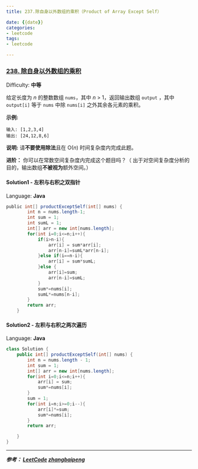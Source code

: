 ```yaml
---
title: 237.除自身以外数组的乘积（Product of Array Except Self）

date: {{date}}
categories:
- leetcode
tags:
- leetcode

---
```

### [238\. 除自身以外数组的乘积](https://leetcode-cn.com/problems/product-of-array-except-self/)

Difficulty: **中等**


给定长度为 _n_ 的整数数组 `nums`，其中 _n_ > 1，返回输出数组 `output` ，其中 `output[i]` 等于 `nums` 中除 `nums[i]` 之外其余各元素的乘积。

**示例:**

```
输入: [1,2,3,4]
输出: [24,12,8,6]
```

**说明:** 请**不要使用除法**且在 O(_n_) 时间复杂度内完成此题。

**进阶：**
你可以在常数空间复杂度内完成这个题目吗？（ 出于对空间复杂度分析的目的，输出数组**不被视为**额外空间。）


#### Solution1 - 左积与右积之双指针

Language: **Java**

```java
​public int[] productExceptSelf(int[] nums) {
        int n = nums.length-1;
        int sum = 1;
        int sumL = 1;
        int[] arr = new int[nums.length];
        for(int i=0;i<=n;i++){
            if(i>n-i){
                arr[i] = sum*arr[i];
                arr[n-i]=sumL*arr[n-i];
            }else if(i==n-i){
                arr[i] = sum*sumL;
            }else {
                arr[i]=sum;
                arr[n-i]=sumL;
            }
            sum*=nums[i];
            sumL*=nums[n-i];
        }
        return arr;
    }

```

#### Solution2 - 左积与右积之两次遍历

Language: **Java**

```java
class Solution {
    public int[] productExceptSelf(int[] nums) {
        int n = nums.length - 1;
        int sum = 1;
        int[] arr = new int[nums.length];
        for(int i=0;i<=n;i++){
            arr[i] = sum;
            sum*=nums[i];
        }
        sum = 1;
        for(int i=n;i>=0;i--){
            arr[i]*=sum;
            sum*=nums[i];
        }
        return arr;

    }
}

```

---
***参考：
[LeetCode](https://leetcode-cn.com/problems/product-of-array-except-self/submissions/)
[zhangbaipeng](https://leetcode-cn.com/problems/product-of-array-except-self/solution/java-zuo-ji-you-ji-by-zhangbaipeng/)***
